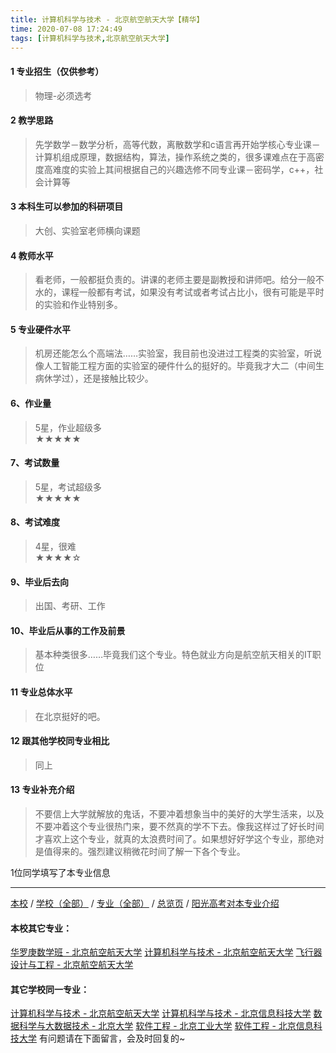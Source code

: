 ```yaml
---
title: 计算机科学与技术 - 北京航空航天大学【精华】
time: 2020-07-08 17:24:49
tags: [计算机科学与技术,北京航空航天大学]
---
```

#### 1 专业招生（仅供参考）  
> 物理-必须选考



#### 2 教学思路  
> 先学数学－数学分析，高等代数，离散数学和c语言再开始学核心专业课－计算机组成原理，数据结构，算法，操作系统之类的，很多课难点在于高密度高难度的实验上其间根据自己的兴趣选修不同专业课－密码学，c++，社会计算等



#### 3 本科生可以参加的科研项目  
>  大创、实验室老师横向课题



#### 4 教师水平
> 看老师，一般都挺负责的。讲课的老师主要是副教授和讲师吧。给分一般不水的，课程一般都有考试，如果没有考试或者考试占比小，很有可能是平时的实验和作业特别多。



#### 5 专业硬件水平
> 机房还能怎么个高端法……实验室，我目前也没进过工程类的实验室，听说像人工智能工程方面的实验室的硬件什么的挺好的。毕竟我才大二（中间生病休学过），还是接触比较少。



#### 6、作业量
> 5星，作业超级多  
★★★★★



#### 7、考试数量  
> 5星，考试超级多   
★★★★★



#### 8、考试难度  
> 4星，很难   
★★★★☆



#### 9、毕业后去向  
> 出国、考研、工作



#### 10、毕业后从事的工作及前景  
> 基本种类很多……毕竟我们这个专业。特色就业方向是航空航天相关的IT职位



#### 11 专业总体水平 
> 在北京挺好的吧。



####  12 跟其他学校同专业相比 
> 同上



####  13 专业补充介绍  
> 不要信上大学就解放的鬼话，不要冲着想象当中的美好的大学生活来，以及不要冲着这个专业很热门来，要不然真的学不下去。像我这样过了好长时间才喜欢上这个专业，就真的太浪费时间了。如果想好好学这个专业，那绝对是值得来的。强烈建议稍微花时间了解一下各个专业。


 1位同学填写了本专业信息
***
[本校](https://univgo.github.io/2020/07/08/7a48803abb9f) / [学校（全部）](https://univgo.github.io/2020/07/08/3efa6bcca419) / [专业（全部）](https://univgo.github.io/2020/07/08/2d4c6d3552c2) / [总览页](https://univgo.github.io/2020/07/08/445daeb4fa00) / [阳光高考对本专业介绍](http://gaokao.chsi.com.cn/sch/zyk/view.do?schId=73394538&specId=73384336)
#### 本校其它专业：
[华罗庚数学班 - 北京航空航天大学](https://univgo.github.io/2020/07/08/f523a3004e04)
[计算机科学与技术 - 北京航空航天大学](https://univgo.github.io/2020/07/08/0170ec3b0f46)
[飞行器设计与工程 - 北京航空航天大学](https://univgo.github.io/2020/07/08/3f56b860c17b)
#### 其它学校同一专业：
[计算机科学与技术 - 北京航空航天大学](https://univgo.github.io/2020/07/08/0170ec3b0f46)
[计算机科学与技术 - 北京信息科技大学](https://univgo.github.io/2020/07/08/bfa632335c6c)
[数据科学与大数据技术 - 北京大学](https://univgo.github.io/2020/07/08/fb4a3d978b23)
[软件工程 - 北京工业大学](https://univgo.github.io/2020/07/08/fe7eac515ee2)
[软件工程 - 北京信息科技大学](https://univgo.github.io/2020/07/08/00b64cf2e2de)
有问题请在下面留言，会及时回复的~